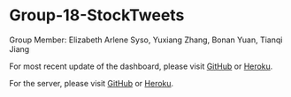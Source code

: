 # Group-18-StockTweets
Group Member: Elizabeth Arlene Syso, Yuxiang Zhang, Bonan Yuan, Tianqi Jiang

For most recent update of the dashboard, please visit [GitHub](https://github.com/jckhang/stockTwits_client) or [Heroku](https://stockdashboard.herokuapp.com/).

For the server, please visit [GitHub](https://github.com/jckhang/stockTwits_server) or [Heroku](http://stocktwitsbackend.herokuapp.com/).